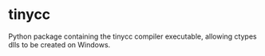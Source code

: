 # tinycc
Python package containing the tinycc compiler executable, allowing ctypes dlls to be created on Windows.
